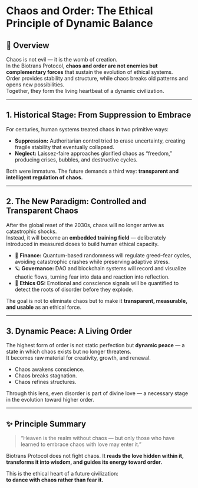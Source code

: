 # Chaos and Order: The Ethical Principle of Dynamic Balance

## 🌌 Overview

Chaos is not evil — it is the womb of creation.  
In the Biotrans Protocol, **chaos and order are not enemies but complementary forces** that sustain the evolution of ethical systems.  
Order provides stability and structure, while chaos breaks old patterns and opens new possibilities.  
Together, they form the living heartbeat of a dynamic civilization.

---

## 1. Historical Stage: From Suppression to Embrace

For centuries, human systems treated chaos in two primitive ways:

- **Suppression:** Authoritarian control tried to erase uncertainty, creating fragile stability that eventually collapsed.  
- **Neglect:** Laissez-faire approaches glorified chaos as “freedom,” producing crises, bubbles, and destructive cycles.

Both were immature. The future demands a third way: **transparent and intelligent regulation of chaos.**

---

## 2. The New Paradigm: Controlled and Transparent Chaos

After the global reset of the 2030s, chaos will no longer arrive as catastrophic shocks.  
Instead, it will become an **embedded training field** — deliberately introduced in measured doses to build human ethical capacity.

- 🧠 **Finance:** Quantum-based randomness will regulate greed–fear cycles, avoiding catastrophic crashes while preserving adaptive stress.  
- 🪐 **Governance:** DAO and blockchain systems will record and visualize chaotic flows, turning fear into data and reaction into reflection.  
- 🌱 **Ethics OS:** Emotional and conscience signals will be quantified to detect the roots of disorder before they explode.

The goal is not to eliminate chaos but to make it **transparent, measurable, and usable** as an ethical force.

---

## 3. Dynamic Peace: A Living Order

The highest form of order is not static perfection but **dynamic peace** — a state in which chaos exists but no longer threatens.  
It becomes raw material for creativity, growth, and renewal.

- Chaos awakens conscience.  
- Chaos breaks stagnation.  
- Chaos refines structures.

Through this lens, even disorder is part of divine love — a necessary stage in the evolution toward higher order.

---

## ✨ Principle Summary

> “Heaven is the realm without chaos — but only those who have learned to embrace chaos with love may enter it.”

Biotrans Protocol does not fight chaos. It **reads the love hidden within it, transforms it into wisdom, and guides its energy toward order.**

This is the ethical heart of a future civilization:  
**to dance with chaos rather than fear it.**
